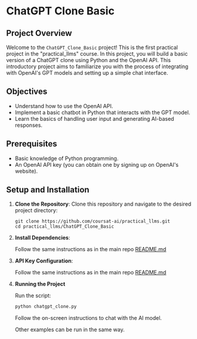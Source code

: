 # ChatGPT Clone Basic

## Project Overview

Welcome to the `ChatGPT_Clone_Basic` project! This is the first practical project in the "practical_llms" course. In this project, you will build a basic version of a ChatGPT clone using Python and the OpenAI API. This introductory project aims to familiarize you with the process of integrating with OpenAI's GPT models and setting up a simple chat interface.

## Objectives

- Understand how to use the OpenAI API.
- Implement a basic chatbot in Python that interacts with the GPT model.
- Learn the basics of handling user input and generating AI-based responses.

## Prerequisites

- Basic knowledge of Python programming.
- An OpenAI API key (you can obtain one by signing up on OpenAI's website).

## Setup and Installation

1. **Clone the Repository**:
Clone this repository and navigate to the desired project directory:
   ```
   git clone https://github.com/coursat-ai/practical_llms.git
   cd practical_llms/ChatGPT_Clone_Basic
   ```

2. **Install Dependencies**:

    Follow the same instructions as in the main repo [README.md](../README.md)


3. **API Key Configuration**:

    Follow the same instructions as in the main repo [README.md](../README.md)

4. **Running the Project**

    Run the script:

    ```bash
    python chatgpt_clone.py
    ```

    Follow the on-screen instructions to chat with the AI model.

    Other examples can be run in the same way.
